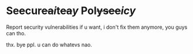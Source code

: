 # Se~~e~~cur~~ea~~*i*t~~ea~~*y* Pol~~ysee~~*icy*

Report security vulnerabilities if u want, i don't fix them anymore, you guys can tho.

thx. bye ppl. u can do whatevs nao.
